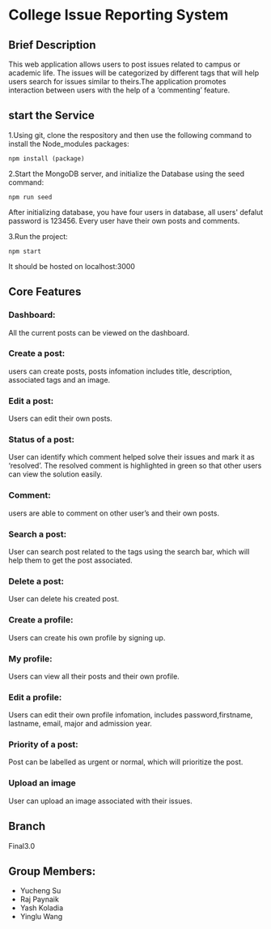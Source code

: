 # College Issue Reporting System
## Brief Description
This web application allows users to post issues related to campus or academic life.
The issues will be categorized by different tags that will help users search for issues similar to theirs.The application promotes interaction between users with the help of a ‘commenting’ feature.

## start the Service
1.Using git, clone the respository and then use the following command to install the Node_modules packages:

`npm install (package)`

2.Start the MongoDB server, and initialize the Database using the seed command:

`npm run seed`

After initializing database, you have four users in database, all users' defalut password is 123456. Every user have their own posts and comments.

3.Run the project:

`npm start`

It should be hosted on localhost:3000

## Core Features
### Dashboard: 
All the current posts can be viewed on the dashboard.
### Create a post: 
users can create posts, posts infomation includes title, description, associated tags and an image.
### Edit a post: 
Users can edit their own posts.
### Status of a post: 
User can identify which comment helped solve their issues and mark it as ‘resolved’. The resolved comment is highlighted in green so that other users can view the solution easily.
### Comment: 
users are able to comment on other user’s and their own posts.
### Search a post: 
User can search post related to the tags using the search bar, which will help them to get the post associated.
### Delete a post: 
User can delete his created post.
### Create a profile: 
Users can create his own profile by signing up.
### My profile: 
Users can view all their posts and their own profile.
### Edit a profile: 
Users can edit their own profile infomation, includes password,firstname, lastname, email, major and admission year.
### Priority of a post:
Post can be labelled as urgent or normal, which will prioritize the post.
### Upload an image
 User can upload an image associated with their issues.

## Branch
 Final3.0

## Group Members:
- Yucheng Su
- Raj Paynaik
- Yash Koladia
- Yinglu Wang

